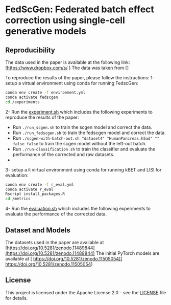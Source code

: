 # FedScGen: Federated batch effect correction using single-cell generative models

## Reproducibility
The data used in the paper is available at the following link: [https://www.dropbox.com/s/ ]
The data was taken from []

To reproduce the results of the paper, please follow the instructions:
1- setup a virtual environment using conda for running FedscGen:
```bash
conda env create -f environment.yml
conda activate fedscgen
cd /experiments
```
2- Run the [experiment.sh](/experiments/experiment.sh) which includes the following experiments to reproduce the results of the paper:
- Run `./run_scgen.sh` to train the scgen model and correct the data.
- Run `./run_fedscgen.sh` to train the fedscgen model and correct the data.
- Run `./scgen-with-batch-out.sh "dataset4" "HumanPancreas.h5ad" "" false false` to train the scgen model without the left-out  batch.
- Run `./run-classification.sh` to train the classifier and evaluate the performance of the corrected and raw datasets.
- 

3- setup a `R` virtual environment using conda for running kBET and LISI for evaluation:
```bash
conda env create -f r_eval.yml
conda activate r_eval
Rscript install_packages.R
cd /metrics
```
 4- Run the [evaluation.sh](/metrics/evaluation.sh) which includes the following experiments to evaluate the performance of the corrected data.


## Dataset and Models
The datasets used in the paper are available at [https://doi.org/10.5281/zenodo.11489844](https://doi.org/10.5281/zenodo.11489844)
The initial PyTorch models are available at [ https://doi.org/10.5281/zenodo.11505054]( https://doi.org/10.5281/zenodo.11505054)

## License
This project is licensed under the Apache License 2.0 - see the [LICENSE](LICENSE) file for details.
